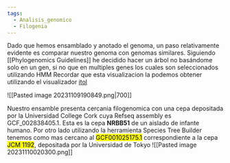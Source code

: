 ```yaml
---
tags:
  - Analisis_genomico
  - Filogenia
---
```


Dado que hemos ensamblado y anotado el  genoma, un paso relativamente evidente es comparar nuestro genoma con genomas similares.
Siguiendo [[Phylogenomics Guidelines]] he decidido hacer un árbol no basándome solo en un gen, si no que en multiples genes los cuales son seleccionados utilizando HMM
Recordar que esta visualizacion la podemos obtener utilizando el visualizador [itol](https://itol.embl.de/)

![[Pasted image 20231109190849.png|700]]

Nuestro ensamble presenta cercania filogenomica con una cepa depositada por la Universidad College Cork cuya Refseq assembly es GCF_002838405.1. Esta es la cepa **NRBB51** de un aislado de infante humano.
Por otro lado utilizando la herramienta Species Tree Builder tenemos como mas cercano al <mark class="hltr-red">GCF001025175.1</mark> correspondiente a la cepa <mark class="hltr-red">JCM 1192</mark>, depositada por la Universidad de Tokyo
![[Pasted image 20231110020300.png]]
